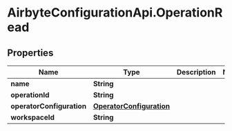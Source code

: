 # AirbyteConfigurationApi.OperationRead

## Properties

Name | Type | Description | Notes
------------ | ------------- | ------------- | -------------
**name** | **String** |  | 
**operationId** | **String** |  | 
**operatorConfiguration** | [**OperatorConfiguration**](OperatorConfiguration.md) |  | 
**workspaceId** | **String** |  | 


